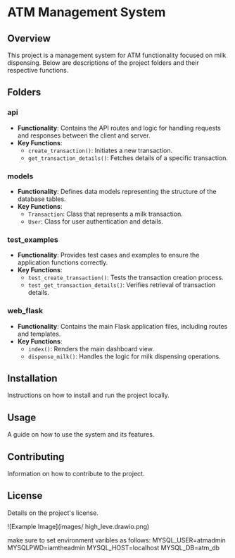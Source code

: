 # ATM Management System

## Overview
This project is a management system for ATM functionality focused on milk dispensing. Below are descriptions of the project folders and their respective functions.

## Folders

### api
- **Functionality**: Contains the API routes and logic for handling requests and responses between the client and server.
- **Key Functions**:
  - `create_transaction()`: Initiates a new transaction.
  - `get_transaction_details()`: Fetches details of a specific transaction.

### models
- **Functionality**: Defines data models representing the structure of the database tables.
- **Key Functions**:
  - `Transaction`: Class that represents a milk transaction.
  - `User`: Class for user authentication and details.

### test_examples
- **Functionality**: Provides test cases and examples to ensure the application functions correctly.
- **Key Functions**:
  - `test_create_transaction()`: Tests the transaction creation process.
  - `test_get_transaction_details()`: Verifies retrieval of transaction details.

### web_flask
- **Functionality**: Contains the main Flask application files, including routes and templates.
- **Key Functions**:
  - `index()`: Renders the main dashboard view.
  - `dispense_milk()`: Handles the logic for milk dispensing operations.

## Installation
Instructions on how to install and run the project locally.

## Usage
A guide on how to use the system and its features.

## Contributing
Information on how to contribute to the project.

## License
Details on the project's license.


![Example Image](images/ high_leve.drawio.png)

make sure to set environment varibles as follows:
MYSQL_USER=atmadmin
MYSQLPWD=iamtheadmin
MYSQL_HOST=localhost
MYSQL_DB=atm_db
